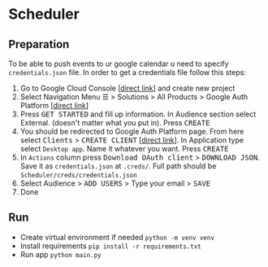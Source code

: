 # Scheduler

## Preparation
To be able to push events to ur google calendar u need to specify `credentials.json` file.
In order to get a credentials file follow this steps:
1. Go to Google Cloud Console [[direct link](https://console.cloud.google.com/projectcreate)] and create new project
2. Select Navigation Menu <kbd>&#9776;</kbd> > Solutions > All Products > Google Auth Platform [[direct link](https://console.cloud.google.com/auth)]
3. Press <kbd>GET STARTED</kbd> and fill up information. In Audience section select External. (doesn't matter what you put in). Press <kbd>CREATE</kbd>
4. You should be redirected to Google Auth Platform page. From here select <kbd>Clients</kbd> > <kbd>CREATE CLIENT</kbd> [[direct link](https://console.cloud.google.com/auth/clients/create)]. In Application type select `Desktop app`. Name it whatever you want. Press <kbd>CREATE</kbd>
5. In `Actions` column press  <kbd>Download OAuth client</kbd> > <kbd>DOWNLOAD JSON</kbd>. Save it as `credentials.json` at `.creds/`. Full path should be `Scheduler/creds/credentials.json`
6. Select Audience > <kbd>ADD USERS</kbd> > Type your email > <kbd>SAVE</kbd>
7. Done

## Run
* Create virtual environment if needed `python -m venv venv`
* Install requirements  `pip install -r requirements.txt`
* Run app `python main.py`
